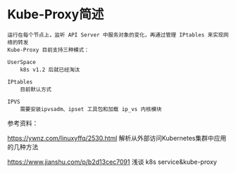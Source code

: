 # Kube-Proxy简述

```
运行在每个节点上，监听 API Server 中服务对象的变化，再通过管理 IPtables 来实现网络的转发
Kube-Proxy 目前支持三种模式：

UserSpace
    k8s v1.2 后就已经淘汰

IPtables
    目前默认方式

IPVS
    需要安装ipvsadm、ipset 工具包和加载 ip_vs 内核模块

```
参考资料：

https://ywnz.com/linuxyffq/2530.html  解析从外部访问Kubernetes集群中应用的几种方法  

https://www.jianshu.com/p/b2d13cec7091  浅谈 k8s service&kube-proxy  
